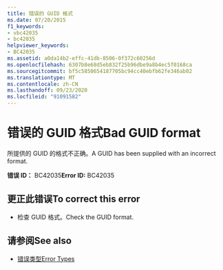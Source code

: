 ```yaml
---
title: 错误的 GUID 格式
ms.date: 07/20/2015
f1_keywords:
- vbc42035
- bc42035
helpviewer_keywords:
- BC42035
ms.assetid: a0da14b2-effc-41db-8506-0f372c60256d
ms.openlocfilehash: 6307b8e68d5eb832f25b96dbe9a8b4ec5f0168ca
ms.sourcegitcommit: bf5c5850654187705bc94cc40ebfb62fe346ab02
ms.translationtype: MT
ms.contentlocale: zh-CN
ms.lasthandoff: 09/23/2020
ms.locfileid: "91091582"
---
```

# <a name="bad-guid-format"></a><span data-ttu-id="3b20d-102">错误的 GUID 格式</span><span class="sxs-lookup"><span data-stu-id="3b20d-102">Bad GUID format</span></span>

<span data-ttu-id="3b20d-103">所提供的 GUID 的格式不正确。</span><span class="sxs-lookup"><span data-stu-id="3b20d-103">A GUID has been supplied with an incorrect format.</span></span>  
  
 <span data-ttu-id="3b20d-104">**错误 ID：** BC42035</span><span class="sxs-lookup"><span data-stu-id="3b20d-104">**Error ID:** BC42035</span></span>  
  
## <a name="to-correct-this-error"></a><span data-ttu-id="3b20d-105">更正此错误</span><span class="sxs-lookup"><span data-stu-id="3b20d-105">To correct this error</span></span>  
  
- <span data-ttu-id="3b20d-106">检查 GUID 格式。</span><span class="sxs-lookup"><span data-stu-id="3b20d-106">Check the GUID format.</span></span>  
  
## <a name="see-also"></a><span data-ttu-id="3b20d-107">请参阅</span><span class="sxs-lookup"><span data-stu-id="3b20d-107">See also</span></span>

- [<span data-ttu-id="3b20d-108">错误类型</span><span class="sxs-lookup"><span data-stu-id="3b20d-108">Error Types</span></span>](../programming-guide/language-features/error-types.md)
